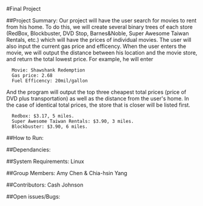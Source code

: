 #Final Project

##Project Summary:
Our project will have the user search for movies to rent from his home. To do this, we will create several binary trees of each store (RedBox, Blockbuster, DVD Stop, Barnes&Noble, Super Awesome Taiwan Rentals, etc.) which will have the prices of individual movies. The user will also input the current gas price and efficency. When the user enters the movie, we will output the distance between his location and the movie store, and return the total lowest price. For example, he will enter

```  
  Movie: Shawshank Redemption
  Gas price: 2.68
  Fuel Efficency: 20mil/gallon
```
And the program will output the top three cheapest total prices (price of DVD plus transportation) as well as the distance from the user's home. In the case of identical total prices, the store that is closer will be listed first.
  
```  
  Redbox: $3.17, 5 miles.
  Super Awesome Taiwan Rentals: $3.90, 3 miles.
  Blockbuster: $3.90, 6 miles.
```

##How to Run:


##Dependancies:


##System Requirements:
Linux


##Group Members:
Amy Chen & Chia-hsin Yang


##Contributors:
Cash Johnson

##Open issues/Bugs:



